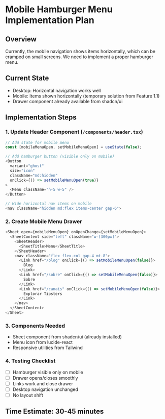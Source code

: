 # Mobile Hamburger Menu Implementation Plan

## Overview
Currently, the mobile navigation shows items horizontally, which can be cramped on small screens. We need to implement a proper hamburger menu.

## Current State
- Desktop: Horizontal navigation works well
- Mobile: Items shown horizontally (temporary solution from Feature 1.1)
- Drawer component already available from shadcn/ui

## Implementation Steps

### 1. Update Header Component (`/components/header.tsx`)
```typescript
// Add state for mobile menu
const [mobileMenuOpen, setMobileMenuOpen] = useState(false);

// Add hamburger button (visible only on mobile)
<Button
  variant="ghost"
  size="icon"
  className="md:hidden"
  onClick={() => setMobileMenuOpen(true)}
>
  <Menu className="h-5 w-5" />
</Button>

// Hide horizontal nav items on mobile
<nav className="hidden md:flex items-center gap-6">
```

### 2. Create Mobile Menu Drawer
```typescript
<Sheet open={mobileMenuOpen} onOpenChange={setMobileMenuOpen}>
  <SheetContent side="left" className="w-[300px]">
    <SheetHeader>
      <SheetTitle>Menu</SheetTitle>
    </SheetHeader>
    <nav className="flex flex-col gap-4 mt-8">
      <Link href="/blog" onClick={() => setMobileMenuOpen(false)}>
        Blog
      </Link>
      <Link href="/sobre" onClick={() => setMobileMenuOpen(false)}>
        Sobre
      </Link>
      <Link href="/canais" onClick={() => setMobileMenuOpen(false)}>
        Explorar Tipsters
      </Link>
    </nav>
  </SheetContent>
</Sheet>
```

### 3. Components Needed
- Sheet component from shadcn/ui (already installed)
- Menu icon from lucide-react
- Responsive utilities from Tailwind

### 4. Testing Checklist
- [ ] Hamburger visible only on mobile
- [ ] Drawer opens/closes smoothly
- [ ] Links work and close drawer
- [ ] Desktop navigation unchanged
- [ ] No layout shift

## Time Estimate: 30-45 minutes